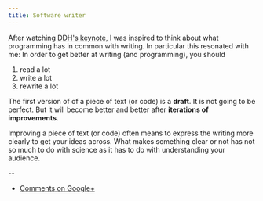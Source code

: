 ```yaml
---
title: Software writer
---
```


After watching [DDH's keynote](https://www.youtube.com/watch?v=9LfmrkyP81M), I
was inspired to think about what programming has in common with writing. In
particular this resonated with me: In order to get better at writing (and
programming), you should

1. read a lot
2. write a lot
3. rewrite a lot

The first version of of a piece of text (or code) is a **draft**. It is not
going to be perfect. But it will become better and better after **iterations of
improvements**.

Improving a piece of text (or code) often means to express the writing more
clearly to get your ideas across. What makes something clear or not has not so
much to do with science as it has to do with understanding your audience.

--

* [Comments on Google+](https://plus.google.com/112175093836850283531/posts/dHeQqmiz5Ss)
